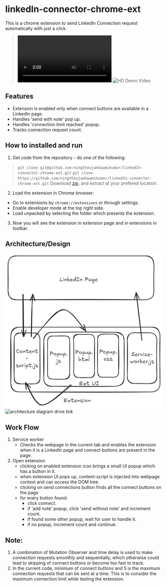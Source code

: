 ﻿# linkedIn-connector-chrome-ext
This is a chrome extension to send LinkedIn Connection request automatically with just a click.
> ![Demo Video](/readme-resource/final-edited-lin_conn-ext.mp4)
> ![HD Demo Video](https://drive.google.com/file/d/1wgS_4OTAX1_4g5ehYPSJLvtK2VzAmQST/view?usp=sharing)

## Features
- Extension is enabled only when connect buttons are available in a LinkedIn page.
- Handles 'send with note' pop up.
- Handles 'connection limit reached' popup.
- Tracks connection request count.

## How to installed and run
1. Get code from the repository - do one of the following:
>`git clone git@github.com:ningthoujamSwamikumar/linkedIn-connector-chrome-ext.git`
>`git clone https://github.com/ningthoujamSwamikumar/linkedIn-connector-chrome-ext.git`
>Download [zip](https://github.com/ningthoujamSwamikumar/linkedIn-connector-chrome-ext/archive/refs/heads/main.zip). and extract at your prefered location.
2. Load the extension in Chrome browser:
- Go to extensions by `chrome://extensions` or through settings.
- Enable developer mode at the top right side.
- Load unpacked by selecting the folder which presents the extension.
3. Now you will see the extension in extension page and in extensions in toolbar.

## Architecture/Design
![architecure diagram of extension](/readme-resource/linkedin-conn-ext-architecture.png)
![architecture diagram drive link](https://drive.google.com/file/d/10NtLo3KBjoKicq7mEN6IAw393SBVIfPB/view?usp=sharing)

## Work Flow
1. Service worker
    - Checks the webpage in the current tab and enables the extension when it is a LinkedIn page and connect buttons are present in the page.
2. Open extension
    - clicking on enabled extension icon brings a small UI popup which has a button in it.
    - when extension UI pops up, content-script is injected into webpage context and can access the DOM tree.
    - clicking on send connections button finds all the connect buttons on the page
    - for every button found:
        - click connect.
        - if 'add note' popup, click 'send without note' and increment count.
        - if found some other popup, wait for user to handle it.
        - if no popup, increment count and continue.

## Note:
1. A combination of Mutation Observer and time delay is used to make connection requests smoothly and sequentially, which otherwise could lead to skipping of connect buttons or become too fast to track.
2. In the current code, minimum of connect buttons and 5 is the maximum connection requests that can be sent at a time. This is to consider the maximum connection limit while testing the extension.
